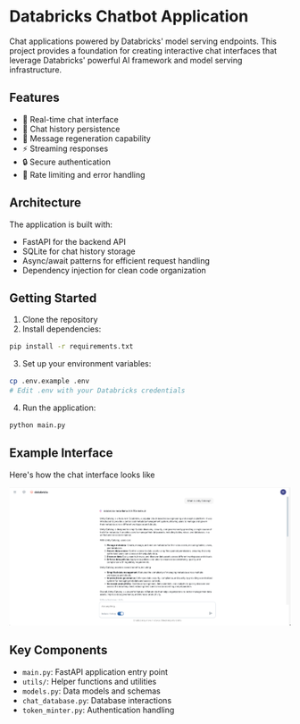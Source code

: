 # Databricks Chatbot Application

Chat applications powered by Databricks' model serving endpoints. This project provides a foundation for creating interactive chat interfaces that leverage Databricks' powerful AI framework and model serving infrastructure.

## Features

- 🚀 Real-time chat interface
- 💾 Chat history persistence
- 🔄 Message regeneration capability
- ⚡ Streaming responses
- 🔒 Secure authentication
- 🎯 Rate limiting and error handling

## Architecture

The application is built with:
- FastAPI for the backend API
- SQLite for chat history storage
- Async/await patterns for efficient request handling
- Dependency injection for clean code organization

## Getting Started

1. Clone the repository
2. Install dependencies:
```bash
pip install -r requirements.txt
```
3. Set up your environment variables:
```bash
cp .env.example .env
# Edit .env with your Databricks credentials
```
4. Run the application:
```bash
python main.py
```

## Example Interface

Here's how the chat interface looks like

![Databricks Chat Interface](./utils/Databricks_chatbot_app.png)

## Key Components

- `main.py`: FastAPI application entry point
- `utils/`: Helper functions and utilities
- `models.py`: Data models and schemas
- `chat_database.py`: Database interactions
- `token_minter.py`: Authentication handling
